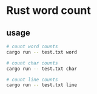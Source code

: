# Rust word count

## usage

```bash
# count word counts
cargo run -- test.txt word

# count char counts
cargo run -- test.txt char

# count line counts
cargo run -- test.txt line
```

